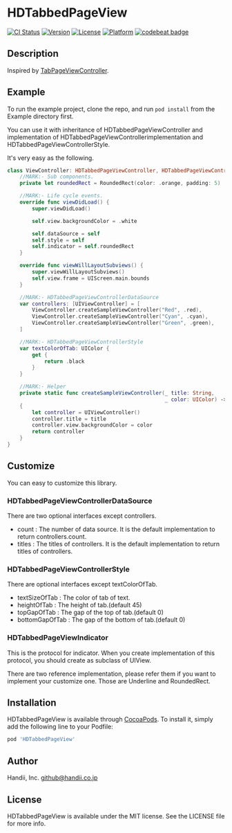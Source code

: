 # HDTabbedPageView

[![CI Status](http://img.shields.io/travis/Handii-inc/HDTabbedPageView.svg?style=flat)](https://travis-ci.org/Handii-inc/HDTabbedPageView)
[![Version](https://img.shields.io/cocoapods/v/HDTabbedPageView.svg?style=flat)](http://cocoapods.org/pods/HDTabbedPageView)
[![License](https://img.shields.io/cocoapods/l/HDTabbedPageView.svg?style=flat)](http://cocoapods.org/pods/HDTabbedPageView)
[![Platform](https://img.shields.io/cocoapods/p/HDTabbedPageView.svg?style=flat)](http://cocoapods.org/pods/HDTabbedPageView)
[![codebeat badge](https://codebeat.co/badges/74eeaebf-49a4-425c-96bf-13b10008c161)](https://codebeat.co/projects/github-com-handii-inc-hdtabbedpageview-master)

## Description
Inspired by [TabPageViewController](https://github.com/EndouMari/TabPageViewController).

## Example

To run the example project, clone the repo, and run `pod install` from the Example directory first.

You can use it with inheritance of HDTabbedPageViewController and implementation of HDTabbedPageViewControllerimplementation and HDTabbedPageViewControllerStyle.

It's very easy as the following.

```swift
class ViewController: HDTabbedPageViewController, HDTabbedPageViewControllerDataSource, HDTabbedPageViewControllerStyle {
    //MARK:- Sub components.
    private let roundedRect = RoundedRect(color: .orange, padding: 5)

    //MARK:- Life cycle events.
    override func viewDidLoad() {
        super.viewDidLoad()

        self.view.backgroundColor = .white

        self.dataSource = self
        self.style = self
        self.indicator = self.roundedRect
    }

    override func viewWillLayoutSubviews() {
        super.viewWillLayoutSubviews()
        self.view.frame = UIScreen.main.bounds
    }

    //MARK:- HDTabbedPageViewControllerDataSource
    var controllers: [UIViewController] = [
        ViewController.createSampleViewController("Red", .red),
        ViewController.createSampleViewController("Cyan", .cyan),
        ViewController.createSampleViewController("Green", .green),
    ]

    //MARK:- HDTabbedPageViewControllerStyle
    var textColorOfTab: UIColor {
        get {
            return .black
        }
    }

    //MARK:- Helper
    private static func createSampleViewController(_ title: String,
                                                   _ color: UIColor) -> UIViewController
    {
        let controller = UIViewController()
        controller.title = title
        controller.view.backgroundColor = color
        return controller
    }
}
```

## Customize

You can easy to customize this library.

### HDTabbedPageViewControllerDataSource

There are two optional interfaces except controllers.

- count : The number of data source. It is the default implementation to return controllers.count.
- titles : The titles of controllers. It is the default implementation to return titles of controllers.

### HDTabbedPageViewControllerStyle

There are optional interfaces except textColorOfTab.

- textSizeOfTab : The color of tab of text. 
- heightOfTab : The height of tab.(default 45)
- topGapOfTab : The gap of the top of tab.(default 0)
- bottomGapOfTab : The gap of the bottom of tab.(default 0)

### HDTabbedPageViewIndicator

This is the protocol for indicator.
When you create implementation of this protocol, you should create as subclass of UIView.

There are two reference implementation, please refer them if you want to implement your customize one.
Those are Underline and RoundedRect.

## Installation

HDTabbedPageView is available through [CocoaPods](http://cocoapods.org). To install
it, simply add the following line to your Podfile:

```ruby
pod 'HDTabbedPageView'
```

## Author

Handii, Inc. github@handii.co.jp

## License

HDTabbedPageView is available under the MIT license. See the LICENSE file for more info.
